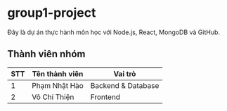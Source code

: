 # group1-project
Đây là dự án thực hành môn học với Node.js, React, MongoDB và GitHub.

## Thành viên nhóm

| STT | Tên thành viên | Vai trò          |
|-----|----------------|------------------|
| 1   | Phạm Nhật Hào  | Backend & Database |
| 2   | Võ Chí Thiện    | Frontend         | 